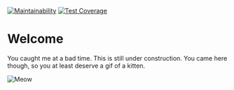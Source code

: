 [![Maintainability](https://api.codeclimate.com/v1/badges/e8178d0386585f11335b/maintainability)](https://codeclimate.com/github/lnchambers/personal_website/maintainability) [![Test Coverage](https://api.codeclimate.com/v1/badges/e8178d0386585f11335b/test_coverage)](https://codeclimate.com/github/lnchambers/personal_website/test_coverage)

# Welcome

You caught me at a bad time. This is still under construction. You came here though, so you at least deserve a gif of a kitten.

![Meow](https://i.pinimg.com/originals/c6/52/b1/c652b110ce9854cef9ba399eed60417b.gif)
